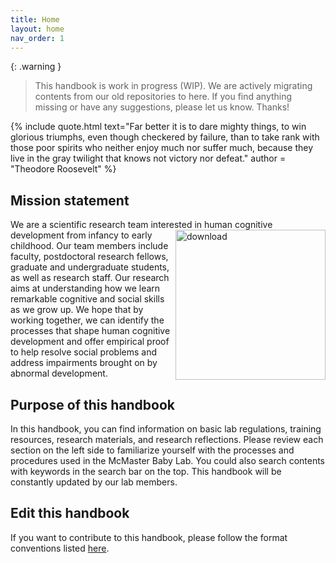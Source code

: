 ```yaml
---
title: Home
layout: home
nav_order: 1
---
```

{: .warning }
> This handbook is work in progress (WIP). We are actively migrating contents from our old repositories to here. If you find anything missing or have any suggestions, please let us know. Thanks!
>

{% include quote.html text="Far better it is to dare mighty things, to win glorious triumphs, even though checkered by failure, than to take rank with those poor spirits who neither enjoy much nor suffer much, because they live in the gray twilight that knows not victory nor defeat." author = "Theodore Roosevelt" %}

## Mission statement 

We are a scientific research team interested in human cognitive <img src="https://user-images.githubusercontent.com/132396918/236883695-aae59891-217b-4a18-95cb-3b4e1c132605.png" alt="download" align="right" width="240"/> development from infancy to early childhood. Our team members include faculty, postdoctoral research fellows, graduate and undergraduate students, as well as research staff. Our research aims at understanding how we learn remarkable cognitive and social skills as we grow up. We hope that by working together, we can identify the processes that shape human cognitive development and offer empirical proof to help resolve social problems and address impairments brought on by abnormal development. 

## Purpose of this handbook

In this handbook, you can find information on basic lab regulations, training resources, research materials, and research reflections. Please review each section on the left side to familiarize yourself with the processes and procedures used in the McMaster Baby Lab. You could also search contents with keywords in the search bar on the top. This handbook will be constantly updated by our lab members.

## Edit this handbook

If you want to contribute to this handbook, please follow the format conventions listed [here](https://mcmasteru365.sharepoint.com/:w:/r/sites/labtest/Shared%20Documents/Resources/Lab%20Handbook/Format%20Conventions.docx?d=w56d071555f754057a84052eaca38ca8e&csf=1&web=1&e=3nfPLh).


<!-- <video height="400" controls="controls" onclick="this.paused ? this.play() : this.pause();arguments[0].preventDefault();">
 <source type="video/mp4" src="assets/videos/dense2900to3100_deeplab_full_RLOF.mp4">
</video> -->
